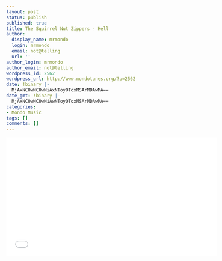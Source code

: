 ```yaml
---
layout: post
status: publish
published: true
title: The Squirrel Nut Zippers - Hell
author:
  display_name: mrmondo
  login: mrmondo
  email: not@telling
  url: ''
author_login: mrmondo
author_email: not@telling
wordpress_id: 2562
wordpress_url: http://www.mondotunes.org/?p=2562
date: !binary |-
  MjAxNC0wNC0wNiAxNToyOToxMSArMDAwMA==
date_gmt: !binary |-
  MjAxNC0wNC0wNiAwNToyOToxMSArMDAwMA==
categories:
- Mondo Music
tags: []
comments: []
---
```

<iframe width="560" height="315" src="//www.youtube.com/embed/iLYB9pvww2M" frameborder="0"> </iframe>
